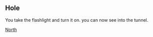 ## Hole

You take the flashlight and turn it on. you can now see into the tunnel. 

[North](./lab.html)
